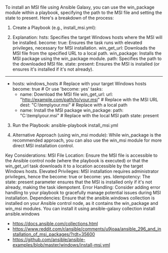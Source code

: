 
To install an MSI file using Ansible Galaxy, you can use the win_package module within a playbook, specifying the path to the MSI file and setting the state to present. 
Here's a breakdown of the process:
1. Create a Playbook (e.g., install_msi.yml):

2. Explanation:
hsts: Specifies the target Windows hosts where the MSI will be installed. 
become: true: Ensures the task runs with elevated privileges, necessary for MSI installation. 
win_get_url: Downloads the MSI file from the specified URL to a local path. 
win_package: Installs the MSI package using the win_package module. 
path: Specifies the path to the downloaded MSI file. 
state: present: Ensures the MSI is installed (or ensures it's installed if it's not already). 
---
- hosts: windows_hosts  # Replace with your target Windows hosts
  become: true  # Or use 'become: yes'
  tasks:
    - name: Download the MSI file
      win_get_url:
        url: "http://example.com/path/to/your.msi"  # Replace with the MSI URL
        dest: "C:\\temp\\your.msi"  # Replace with a local path
    - name: Install the MSI package
      win_package:
        path: "C:\\temp\\your.msi"  # Replace with the local MSI path
        state: present
3. Run the Playbook:
ansible-playbook install_msi.yml

4. Alternative Approach (using win_msi module):
While win_package is the recommended approach, you can also use the win_msi module for more direct MSI installation control.

Key Considerations:
MSI File Location:
Ensure the MSI file is accessible to the Ansible control node (where the playbook is executed) or that the win_get_url task downloads it to a location accessible by the target Windows hosts. 
Elevated Privileges:
MSI installation requires administrator privileges, hence the become: true or become: yes. 
Idempotency:
The state: present parameter ensures that the MSI is installed only if it's not already, making the task idempotent. 
Error Handling:
Consider adding error handling to your playbook to gracefully manage potential issues during MSI installation. 
Dependencies:
Ensure that the ansible.windows collection is installed on your Ansible control node, as it contains the win_package and win_msi modules. You can install it using ansible-galaxy collection install ansible.windows

- https://docs.ansible.com/collections.html
- https://www.reddit.com/r/ansible/comments/u9joaa/ansible_296_and_installation_of_msi_packages/?rdt=35600
- https://github.com/ansible/ansible-examples/blob/master/windows/install-msi.yml
